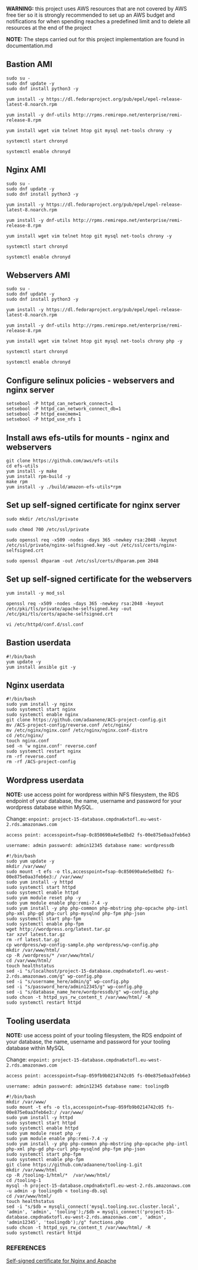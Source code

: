 **WARNING:** this project uses AWS resources that are not covered by AWS free tier so it is strongly recommended to set up an AWS budget and notifications for when spending reaches a predefined limit and to delete all resources at the end of the project

**NOTE:** The steps carried out for this project implementation are found in documentation.md
## Bastion AMI

```
sudo su -
sudo dnf update -y
sudo dnf install python3 -y

yum install -y https://dl.fedoraproject.org/pub/epel/epel-release-latest-8.noarch.rpm

yum install -y dnf-utils http://rpms.remirepo.net/enterprise/remi-release-8.rpm

yum install wget vim telnet htop git mysql net-tools chrony -y

systemctl start chronyd

systemctl enable chronyd

``````


## Nginx AMI

```
sudo su -
sudo dnf update -y
sudo dnf install python3 -y

yum install -y https://dl.fedoraproject.org/pub/epel/epel-release-latest-8.noarch.rpm

yum install -y dnf-utils http://rpms.remirepo.net/enterprise/remi-release-8.rpm

yum install wget vim telnet htop git mysql net-tools chrony -y

systemctl start chronyd

systemctl enable chronyd
```

## Webservers AMI

```
sudo su -
sudo dnf update -y
sudo dnf install python3 -y

yum install -y https://dl.fedoraproject.org/pub/epel/epel-release-latest-8.noarch.rpm

yum install -y dnf-utils http://rpms.remirepo.net/enterprise/remi-release-8.rpm

yum install wget vim telnet htop git mysql net-tools chrony php -y

systemctl start chronyd

systemctl enable chronyd
```


## Configure selinux policies - webservers and nginx server

```
setsebool -P httpd_can_network_connect=1
setsebool -P httpd_can_network_connect_db=1
setsebool -P httpd_execmem=1
setsebool -P httpd_use_nfs 1
```


## Install aws efs-utils for mounts - nginx and webservers

```
git clone https://github.com/aws/efs-utils
cd efs-utils
yum install -y make
yum install rpm-build -y
make rpm
yum install -y ./build/amazon-efs-utils*rpm
```

## Set up self-signed certificate for nginx server

``````
sudo mkdir /etc/ssl/private

sudo chmod 700 /etc/ssl/private

sudo openssl req -x509 -nodes -days 365 -newkey rsa:2048 -keyout /etc/ssl/private/nginx-selfsigned.key -out /etc/ssl/certs/nginx-selfsigned.crt

sudo openssl dhparam -out /etc/ssl/certs/dhparam.pem 2048
``````


## Set up self-signed certificate for the webservers 

```
yum install -y mod_ssl

openssl req -x509 -nodes -days 365 -newkey rsa:2048 -keyout /etc/pki/tls/private/apache-selfsigned.key -out /etc/pki/tls/certs/apache-selfsigned.crt

vi /etc/httpd/conf.d/ssl.conf 
```


## Bastion userdata

``````
#!/bin/bash
yum update -y
yum install ansible git -y
``````

## Nginx userdata

``````
#!/bin/bash
sudo yum install -y nginx
sudo systemctl start nginx
sudo systemctl enable nginx
git clone https://github.com/adaanene/ACS-project-config.git
mv /ACS-project-config/reverse.conf /etc/nginx/
mv /etc/nginx/nginx.conf /etc/nginx/nginx.conf-distro
cd /etc/nginx/
touch nginx.conf
sed -n 'w nginx.conf' reverse.conf
sudo systemctl restart nginx
rm -rf reverse.conf
rm -rf /ACS-project-config

``````


## Wordpress userdata

**NOTE:** use access point for wordpress within NFS filesystem, the RDS endpoint of your database, the name, username and password for your wordpress database within MySQL.

Change:
`enpoint: project-15-database.cmpdna6xtofl.eu-west-2.rds.amazonaws.com`

`access point: accesspoint=fsap-0c850690a4e5e8bd2 fs-00e875e0aa3feb6e3`

`username: admin
password: admin12345
database name: wordpressdb`

``````
#!/bin/bash
sudo yum update -y
mkdir /var/www/
sudo mount -t efs -o tls,accesspoint=fsap-0c850690a4e5e8bd2 fs-00e875e0aa3feb6e3:/ /var/www/
sudo yum install -y httpd 
sudo systemctl start httpd
sudo systemctl enable httpd
sudo yum module reset php -y
sudo yum module enable php:remi-7.4 -y
sudo yum install -y php php-common php-mbstring php-opcache php-intl php-xml php-gd php-curl php-mysqlnd php-fpm php-json
sudo systemctl start php-fpm
sudo systemctl enable php-fpm
wget http://wordpress.org/latest.tar.gz
tar xzvf latest.tar.gz
rm -rf latest.tar.gz
cp wordpress/wp-config-sample.php wordpress/wp-config.php
mkdir /var/www/html/
cp -R /wordpress/* /var/www/html/
cd /var/www/html/
touch healthstatus
sed -i "s/localhost/project-15-database.cmpdna6xtofl.eu-west-2.rds.amazonaws.com/g" wp-config.php 
sed -i "s/username_here/admin/g" wp-config.php 
sed -i "s/password_here/admin12345/g" wp-config.php 
sed -i "s/database_name_here/wordpressdb/g" wp-config.php 
sudo chcon -t httpd_sys_rw_content_t /var/www/html/ -R
sudo systemctl restart httpd

``````



## Tooling userdata

**NOTE:** use access point of your tooling filesystem, the RDS endpoint of your database, the name, username and password for your tooling database within MySQL 

Change:
`enpoint: project-15-database.cmpdna6xtofl.eu-west-2.rds.amazonaws.com`

`access point: accesspoint=fsap-059fb9b0214742c05 fs-00e875e0aa3feb6e3`

`username: admin
password: admin12345
database name: toolingdb`

``````
#!/bin/bash
mkdir /var/www/
sudo mount -t efs -o tls,accesspoint=fsap-059fb9b0214742c05 fs-00e875e0aa3feb6e3:/ /var/www/
sudo yum install -y httpd 
sudo systemctl start httpd
sudo systemctl enable httpd
sudo yum module reset php -y
sudo yum module enable php:remi-7.4 -y
sudo yum install -y php php-common php-mbstring php-opcache php-intl php-xml php-gd php-curl php-mysqlnd php-fpm php-json
sudo systemctl start php-fpm
sudo systemctl enable php-fpm
git clone https://github.com/adaanene/tooling-1.git
mkdir /var/www/html
cp -R /tooling-1/html/*  /var/www/html/
cd /tooling-1
mysql -h project-15-database.cmpdna6xtofl.eu-west-2.rds.amazonaws.com -u admin -p toolingdb < tooling-db.sql
cd /var/www/html/
touch healthstatus
sed -i "s/$db = mysqli_connect('mysql.tooling.svc.cluster.local', 'admin', 'admin', 'tooling');/$db = mysqli_connect('project-15-database.cmpdna6xtofl.eu-west-2.rds.amazonaws.com', 'admin', 'admin12345', 'toolingdb');/g" functions.php
sudo chcon -t httpd_sys_rw_content_t /var/www/html/ -R
sudo systemctl restart httpd

``````

### REFERENCES

[Self-signed certificate for Nginx and Apache](https://www.digitalocean.com/community/tutorials/how-to-create-a-self-signed-ssl-certificate-for-nginx-on-centos-7)